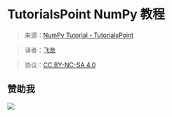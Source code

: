 # TutorialsPoint NumPy 教程

> 来源：[NumPy Tutorial - TutorialsPoint](https://www.tutorialspoint.com/numpy/index.htm)

> 译者：[飞龙](https://github.com/)

> 协议：[CC BY-NC-SA 4.0](http://creativecommons.org/licenses/by-nc-sa/4.0/)

## 赞助我

![](http://upload-images.jianshu.io/upload_images/118142-fe132ca3591a3d52.png)